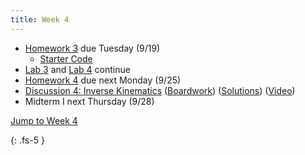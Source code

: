 ```yaml
---
title: Week 4
---
```


- [Homework 3](./assets/homework/hw3_fk.pdf) due Tuesday (9/19)
    - [Starter Code](./assets/homework/hw3_starter.zip)
- [Lab 3](https://ucb-ee106.github.io/eecs106a-fa23site/assets/labs/lab3.pdf) and [Lab 4](https://ucb-ee106.github.io/eecs106a-fa23site/assets/labs/lab4.pdf) continue
- [Homework 4](./assets/homework/hw4_ik.pdf) due next Monday (9/25)
- [Discussion 4: Inverse Kinematics](https://ucb-ee106.github.io/eecs106a-fa23site/assets/disc/disc4_ik.pdf) ([Boardwork](https://ucb-ee106.github.io/eecs106a-fa23site/assets/disc/disc4_boardwork.pdf)) ([Solutions](https://ucb-ee106.github.io/eecs106a-fa23site/assets/disc/disc4_sols.pdf)) ([Video](https://youtu.be/mUQYTS2As70))
- Midterm I next Thursday (9/28)

<a href="#Week4">Jump to Week 4 </a>

{: .fs-5 }
